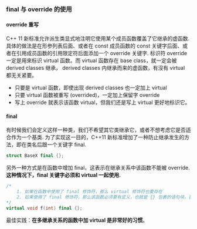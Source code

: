 ### final 与 override 的使用

#### override 重写

C++ 11 新标准允许派生类显式地注明它使用某个成员函数覆盖了它继承的虚函数.
具体的做法是在形参列表后面、或者在 const 成员函数的 const 关键字后面、或者在引用成员函数的引用限定符后面添加一个 override 关键字.
标识符 override 一定是用來标识 virtual 函数。而 virtual 函数存在 base class，就一定会被 derived classes 继承，
derived classes 内继承而来的虚函数，有沒有 virtual 都无关紧要。
* 只要是 virtual 函数，即使出现 derived classes 也一定加上 virtual
* 只要 virtual 函数被重写 (overrided)，一定加上保留字 override
* 写上 override 就表示该函数 virtual，但我们还是写上 virtual 更好地标识它。


#### final

有时候我们会定义这样一种类，我们不希望其它类继承它，或者不想考虑它是否适合作为一个基类.
为了实现这一目的，C++11 新标准增加了一种防止继承发生的方法，即在类名后跟一个关键字 final.

```c++
struct BaseX final {};
```

另外一种方式是在函数中增加 final，这表示在继承关系中该函数不能被 override. **这种情况下，final 关键字必须和 virtual 一起使用.**

```c++
/*
	1. 如果在函数中使用了 final 修饰符，那么 virtual 修饰符也要存在
	2. 如果使用了 final 修饰符，那么该函数必须要有定义，也就是 {} 包裹的语句块，否则会报编译错误
*/
virtual void f(int) final {};
```
最佳实践：**在多继承关系的函数中加 virtual 是非常好的习惯**。
